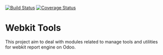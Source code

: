 [![Build Status](https://travis-ci.org/OCA/webkit-tools.svg?branch=7.0)](https://travis-ci.org/OCA/webkit-tools)
[![Coverage Status](https://coveralls.io/repos/OCA/webkit-tools/badge.png?branch=7.0)](https://coveralls.io/r/OCA/webkit-tools?branch=7.0)

Webkit Tools
============

This project aim to deal with modules related to manage tools and utilities for webkit report engine on Odoo.
